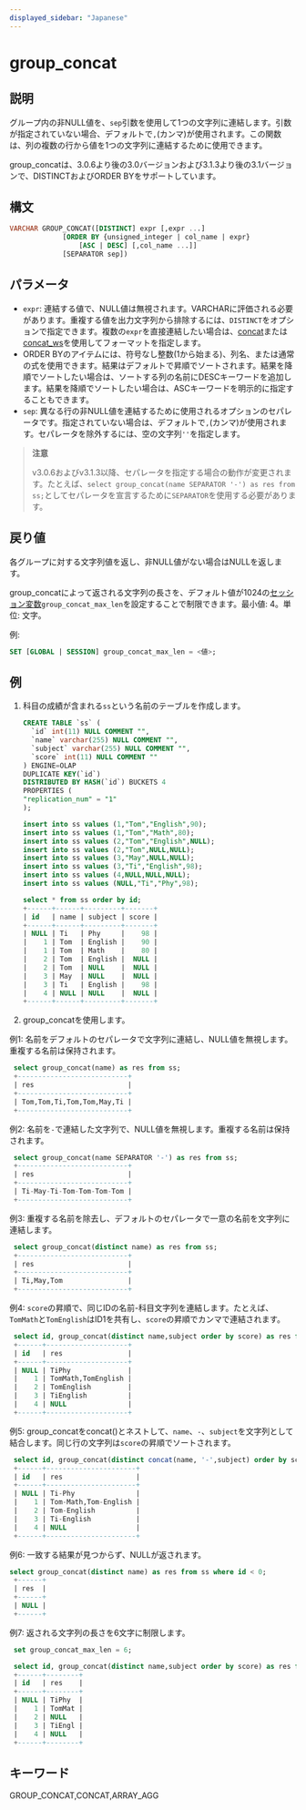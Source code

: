 ```yaml
---
displayed_sidebar: "Japanese"
---
```


# group_concat

## 説明

グループ内の非NULL値を、`sep`引数を使用して1つの文字列に連結します。引数が指定されていない場合、デフォルトで`,`(カンマ)が使用されます。この関数は、列の複数の行から値を1つの文字列に連結するために使用できます。

group_concatは、3.0.6より後の3.0バージョンおよび3.1.3より後の3.1バージョンで、DISTINCTおよびORDER BYをサポートしています。

## 構文

```SQL
VARCHAR GROUP_CONCAT([DISTINCT] expr [,expr ...]
             [ORDER BY {unsigned_integer | col_name | expr}
                 [ASC | DESC] [,col_name ...]]
             [SEPARATOR sep])
```

## パラメータ

- `expr`: 連結する値で、NULL値は無視されます。VARCHARに評価される必要があります。重複する値を出力文字列から排除するには、`DISTINCT`をオプションで指定できます。複数の`expr`を直接連結したい場合は、[concat](./concat.md)または[concat_ws](./concat_ws.md)を使用してフォーマットを指定します。
- ORDER BYのアイテムには、符号なし整数(1から始まる)、列名、または通常の式を使用できます。結果はデフォルトで昇順でソートされます。結果を降順でソートしたい場合は、ソートする列の名前にDESCキーワードを追加します。結果を降順でソートしたい場合は、ASCキーワードを明示的に指定することもできます。 
- `sep`: 異なる行の非NULL値を連結するために使用されるオプションのセパレータです。指定されていない場合は、デフォルトで`,`(カンマ)が使用されます。セパレータを除外するには、空の文字列`''`を指定します。

> **注意**
>
> v3.0.6およびv3.1.3以降、セパレータを指定する場合の動作が変更されます。たとえば、`select group_concat(name SEPARATOR '-') as res from ss;`としてセパレータを宣言するために`SEPARATOR`を使用する必要があります。

## 戻り値

各グループに対する文字列値を返し、非NULL値がない場合はNULLを返します。

group_concatによって返される文字列の長さを、デフォルト値が1024の[セッション変数](../../../reference/System_variable.md)`group_concat_max_len`を設定することで制限できます。最小値: 4。単位: 文字。

例:

```sql
SET [GLOBAL | SESSION] group_concat_max_len = <値>;
```

## 例

1. 科目の成績が含まれる`ss`という名前のテーブルを作成します。

   ```sql
   CREATE TABLE `ss` (
     `id` int(11) NULL COMMENT "",
     `name` varchar(255) NULL COMMENT "",
     `subject` varchar(255) NULL COMMENT "",
     `score` int(11) NULL COMMENT ""
   ) ENGINE=OLAP
   DUPLICATE KEY(`id`)
   DISTRIBUTED BY HASH(`id`) BUCKETS 4
   PROPERTIES (
   "replication_num" = "1"
   );

   insert into ss values (1,"Tom","English",90);
   insert into ss values (1,"Tom","Math",80);
   insert into ss values (2,"Tom","English",NULL);
   insert into ss values (2,"Tom",NULL,NULL);
   insert into ss values (3,"May",NULL,NULL);
   insert into ss values (3,"Ti","English",98);
   insert into ss values (4,NULL,NULL,NULL);
   insert into ss values (NULL,"Ti","Phy",98);

   select * from ss order by id;
   +------+------+---------+-------+
   | id   | name | subject | score |
   +------+------+---------+-------+
   | NULL | Ti   | Phy     |    98 |
   |    1 | Tom  | English |    90 |
   |    1 | Tom  | Math    |    80 |
   |    2 | Tom  | English |  NULL |
   |    2 | Tom  | NULL    |  NULL |
   |    3 | May  | NULL    |  NULL |
   |    3 | Ti   | English |    98 |
   |    4 | NULL | NULL    |  NULL |
   +------+------+---------+-------+
   ```

2. group_concatを使用します。

  例1: 名前をデフォルトのセパレータで文字列に連結し、NULL値を無視します。重複する名前は保持されます。

  ```sql
   select group_concat(name) as res from ss;
   +---------------------------+
   | res                       |
   +---------------------------+
   | Tom,Tom,Ti,Tom,Tom,May,Ti |
   +---------------------------+
  ```

  例2: 名前を`-`で連結した文字列で、NULL値を無視します。重複する名前は保持されます。

  ```sql
   select group_concat(name SEPARATOR '-') as res from ss;
   +---------------------------+
   | res                       |
   +---------------------------+
   | Ti-May-Ti-Tom-Tom-Tom-Tom |
   +---------------------------+
  ```

  例3: 重複する名前を除去し、デフォルトのセパレータで一意の名前を文字列に連結します。

  ```sql
   select group_concat(distinct name) as res from ss;
   +---------------------------+
   | res                       |
   +---------------------------+
   | Ti,May,Tom                |
   +---------------------------+
  ```

  例4: `score`の昇順で、同じIDの名前-科目文字列を連結します。たとえば、`TomMath`と`TomEnglish`はID1を共有し、`score`の昇順でカンマで連結されます。

  ```sql
   select id, group_concat(distinct name,subject order by score) as res from ss group by id order by id;
   +------+--------------------+
   | id   | res                |
   +------+--------------------+
   | NULL | TiPhy              |
   |    1 | TomMath,TomEnglish |
   |    2 | TomEnglish         |
   |    3 | TiEnglish          |
   |    4 | NULL               |
   +------+--------------------+
   ```

  例5: group_concatをconcat()とネストして、`name`、`-`、`subject`を文字列として結合します。同じ行の文字列は`score`の昇順でソートされます。
  
  ```sql
   select id, group_concat(distinct concat(name, '-',subject) order by score) as res from ss group by id order by id;
   +------+----------------------+
   | id   | res                  |
   +------+----------------------+
   | NULL | Ti-Phy               |
   |    1 | Tom-Math,Tom-English |
   |    2 | Tom-English          |
   |    3 | Ti-English           |
   |    4 | NULL                 |
   +------+----------------------+
   ```
  
  例6: 一致する結果が見つからず、NULLが返されます。

  ```sql
  select group_concat(distinct name) as res from ss where id < 0;
   +------+
   | res  |
   +------+
   | NULL |
   +------+
   ```

  例7: 返される文字列の長さを6文字に制限します。

  ```sql
   set group_concat_max_len = 6;

   select id, group_concat(distinct name,subject order by score) as res from ss group by id order by id;
   +------+--------+
   | id   | res    |
   +------+--------+
   | NULL | TiPhy  |
   |    1 | TomMat |
   |    2 | NULL   |
   |    3 | TiEngl |
   |    4 | NULL   |
   +------+--------+
   ```

## キーワード

GROUP_CONCAT,CONCAT,ARRAY_AGG